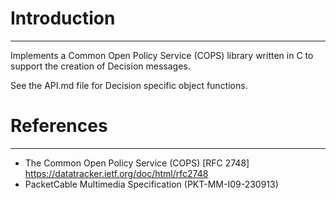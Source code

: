 # Introduction
---
Implements a Common Open Policy Service (COPS) library written in C to support the creation of Decision messages.

See the API.md file for Decision specific object functions.

# References
---
- The Common Open Policy Service (COPS) [RFC 2748] https://datatracker.ietf.org/doc/html/rfc2748
- PacketCable Multimedia Specification (PKT-MM-I09-230913)
